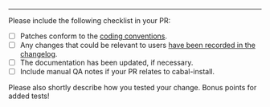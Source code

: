 
---
Please include the following checklist in your PR:

* [ ] Patches conform to the [coding conventions](https://github.com/haskell/cabal/blob/master/CONTRIBUTING.md#conventions).
* [ ] Any changes that could be relevant to users [have been recorded in the changelog](https://github.com/haskell/cabal/blob/master/CONTRIBUTING.md#changelog).
* [ ] The documentation has been updated, if necessary.
* [ ] Include manual QA notes if your PR relates to cabal-install.

Please also shortly describe how you tested your change. Bonus points for added tests!
